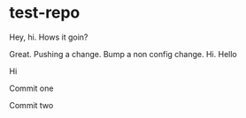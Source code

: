 # test-repo

Hey, hi. Hows it goin?

Great. Pushing a change. Bump a non config change. Hi. Hello

Hi

Commit one

Commit two
